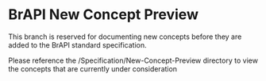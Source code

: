 # BrAPI New Concept Preview
This branch is reserved for documenting new concepts before they are added to the BrAPI standard specification. 

Please reference the /Specification/New-Concept-Preview directory to view the concepts that are currently under consideration


